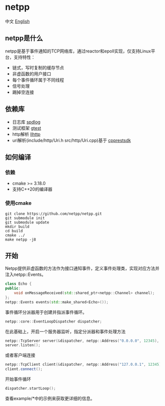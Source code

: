 # netpp
中文 [English](https://github.com/netpp/netpp/blob/master/README.md)  
## netpp是什么
netpp是基于事件通知的TCP网络库，通过reactor和epoll实现，仅支持Linux平台，支持特性：
* 链式，写时复制的缓存节点
* 非虚函数的用户接口
* 每个事件循环属于不同线程
* 信号处理
* 踢掉空连接
## 依赖库
* 日志库 [spdlog](https://github.com/gabime/spdlog)
* 测试框架 [gtest](https://github.com/google/googletest)
* http解析 [llhttp](https://github.com/nodejs/llhttp)
* uri解析(include/http/Uri.h src/http/Uri.cpp)基于 [cpprestsdk](https://github.com/microsoft/cpprestsdk)
## 如何编译
### 依赖
* cmake >= 3.18.0
* 支持C++20的编译器
### 使用cmake
```
git clone https://github.com/netpp/netpp.git
git submodule init
git submodule update
mkdir build
cd build
cmake ../
make netpp -j8
```
## 开始
Netpp提供非虚函数的方法作为接口通知事件，定义事件处理类，实现对应方法并注入netpp::Events。
```c++
class Echo {
public:
    void onMessageReceived(std::shared_ptr<netpp::Channel> channel);
};
netpp::Events events(std::make_shared<Echo>());
```
事件循环分派器用于创建并指派事件循环。
```c++
netpp::core::EventLoopDispatcher dispatcher;
```
在此基础上，开启一个服务器监听，指定分派器和事件处理方法
```c++
netpp::TcpServer server(&dispatcher, netpp::Address("0.0.0.0", 12345), std::move(events));
server.listen();
```
或者客户端连接
```c++
netpp::TcpClient client(&dispatcher, netpp::Address("127.0.0.1", 12345), std::move(events));
client.connect();
```
开始事件循环
```c++
dispatcher.startLoop();
```
查看example/*中的示例来获取更详细的信息。

